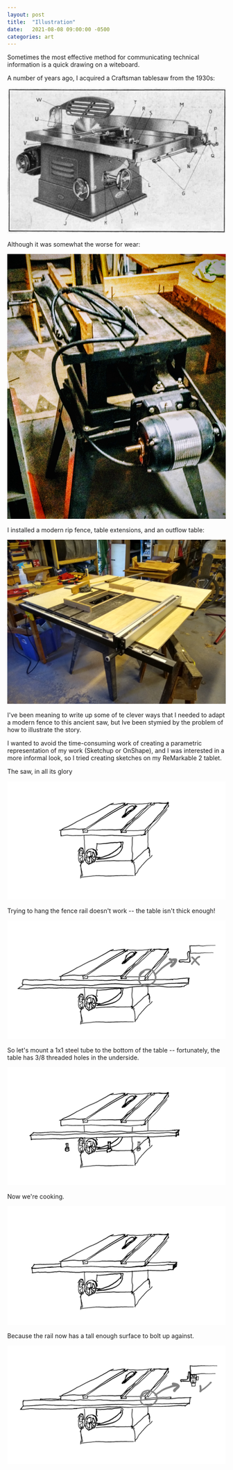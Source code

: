```yaml
---
layout: post
title:  "Illustration"
date:   2021-08-08 09:00:00 -0500
categories: art
---
```

Sometimes the most effective method for communicating technical information is a quick drawing on a witeboard. 

A number of years ago, I acquired a Craftsman tablesaw from the 1930s:

![default](/images/brochure.png)
<!--more-->

Although it was somewhat the worse for wear:

![default](/images/atrouve.jpg)

I installed a modern rip fence, table extensions, and an outflow table:

![default](/images/fenced.jpg)

I've been meaning to write up some of te clever ways that I needed to adapt a modern 
fence to this ancient saw, but Ive been stymied by the problem of how to illustrate the story. 

I wanted to avoid the time-consuming work of creating a parametric representation of my work (Sketchup or OnShape), and I 
was interested in a more informal look, so I tried creating sketches on my ReMarkable 2 tablet.

The saw, in all its glory

![default](/images/s1.png)

Trying to hang the fence rail doesn't work -- the table isn't thick enough!

![default](/images/s2.png)

So let's mount a 1x1 steel tube to the bottom of the table -- fortunately, the table has 3/8 threaded holes in the underside.

![default](/images/s3.png)

Now we're cooking.

![default](/images/s4.png)

Because the  rail now has a tall enough surface to bolt up against.

![default](/images/s5.png)


